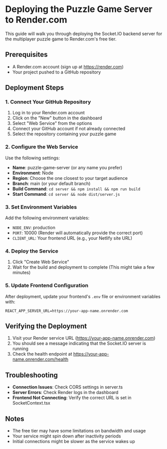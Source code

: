 # Deploying the Puzzle Game Server to Render.com

This guide will walk you through deploying the Socket.IO backend server for the multiplayer puzzle game to Render.com's free tier.

## Prerequisites

- A Render.com account (sign up at https://render.com)
- Your project pushed to a GitHub repository

## Deployment Steps

### 1. Connect Your GitHub Repository

1. Log in to your Render.com account
2. Click on the "New" button in the dashboard
3. Select "Web Service" from the options
4. Connect your GitHub account if not already connected
5. Select the repository containing your puzzle game

### 2. Configure the Web Service

Use the following settings:
- **Name**: puzzle-game-server (or any name you prefer)
- **Environment**: Node
- **Region**: Choose the one closest to your target audience
- **Branch**: main (or your default branch)
- **Build Command**: `cd server && npm install && npm run build`
- **Start Command**: `cd server && node dist/server.js`

### 3. Set Environment Variables

Add the following environment variables:
- `NODE_ENV`: production
- `PORT`: 10000 (Render will automatically provide the correct port)
- `CLIENT_URL`: Your frontend URL (e.g., your Netlify site URL)

### 4. Deploy the Service

1. Click "Create Web Service"
2. Wait for the build and deployment to complete (This might take a few minutes)

### 5. Update Frontend Configuration

After deployment, update your frontend's `.env` file or environment variables with:
```
REACT_APP_SERVER_URL=https://your-app-name.onrender.com
```

## Verifying the Deployment

1. Visit your Render service URL (https://your-app-name.onrender.com)
2. You should see a message indicating that the Socket.IO server is running
3. Check the health endpoint at https://your-app-name.onrender.com/health

## Troubleshooting

- **Connection Issues**: Check CORS settings in server.ts
- **Server Errors**: Check Render logs in the dashboard
- **Frontend Not Connecting**: Verify the correct URL is set in SocketContext.tsx

## Notes

- The free tier may have some limitations on bandwidth and usage
- Your service might spin down after inactivity periods
- Initial connections might be slower as the service wakes up